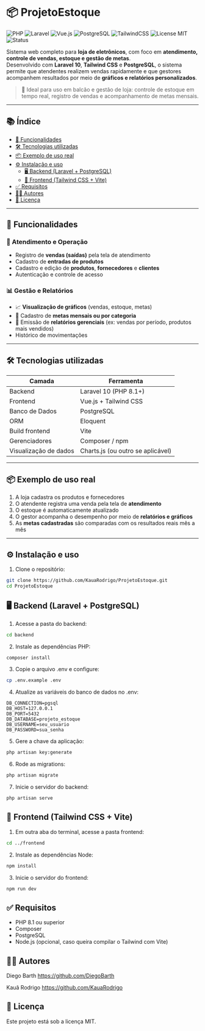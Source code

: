 # 📦 ProjetoEstoque

![PHP](https://img.shields.io/badge/PHP-8.1-blue?logo=php)
![Laravel](https://img.shields.io/badge/laravel-10-red?logo=laravel)
![Vue.js](https://img.shields.io/badge/Vue.js-3.x-42b883?logo=vue.js&logoColor=white)
![PostgreSQL](https://img.shields.io/badge/PostgreSQL-15-blue?logo=postgresql)
![TailwindCSS](https://img.shields.io/badge/Tailwind_CSS-3.3-38B2AC?logo=tailwind-css&logoColor=white)
![License MIT](https://img.shields.io/badge/license-MIT-brightgreen)
![Status](https://img.shields.io/badge/status-em%20desenvolvimento-yellow)

Sistema web completo para **loja de eletrônicos**, com foco em **atendimento, controle de vendas, estoque e gestão de metas**.  
Desenvolvido com **Laravel 10**, **Tailwind CSS** e **PostgreSQL**, o sistema permite que atendentes realizem vendas rapidamente e que gestores acompanhem resultados por meio de **gráficos e relatórios personalizados**.

> 🔐 Ideal para uso em balcão e gestão de loja: controle de estoque em tempo real, registro de vendas e acompanhamento de metas mensais.

---

## 📚 Índice

- [🚀 Funcionalidades](#-funcionalidades)
- [🛠️ Tecnologias utilizadas](#️-tecnologias-utilizadas)
- [📦 Exemplo de uso real](#-exemplo-de-uso-real)
- [⚙️ Instalação e uso](#️-instalação-e-uso)
  - [🖥️ Backend (Laravel + PostgreSQL)](#️-backend-laravel--postgresql)
  - [🎨 Frontend (Tailwind CSS + Vite)](#-frontend-tailwind-css--vite)
- [✅ Requisitos](#-requisitos)
- [🧑‍💻 Autores](#-autores)
- [📄 Licença](#-licença)

---

## 🚀 Funcionalidades

### 👥 Atendimento e Operação
- Registro de **vendas (saídas)** pela tela de atendimento
- Cadastro de **entradas de produtos**
- Cadastro e edição de **produtos**, **fornecedores** e **clientes**
- Autenticação e controle de acesso

### 📊 Gestão e Relatórios
- 📈 **Visualização de gráficos** (vendas, estoque, metas)
- 🎯 Cadastro de **metas mensais ou por categoria**
- 📄 Emissão de **relatórios gerenciais** (ex: vendas por período, produtos mais vendidos)
- Histórico de movimentações

---

## 🛠️ Tecnologias utilizadas

| Camada | Ferramenta |
|--------|------------|
| Backend | Laravel 10 (PHP 8.1+) |
| Frontend | Vue.js + Tailwind CSS |
| Banco de Dados | PostgreSQL |
| ORM | Eloquent |
| Build frontend | Vite |
| Gerenciadores | Composer / npm |
| Visualização de dados | Charts.js (ou outro se aplicável) |

---

## 📦 Exemplo de uso real

1. A loja cadastra os produtos e fornecedores
2. O atendente registra uma venda pela tela de **atendimento**
3. O estoque é automaticamente atualizado
4. O gestor acompanha o desempenho por meio de **relatórios e gráficos**
5. As **metas cadastradas** são comparadas com os resultados reais mês a mês

---

## ⚙️ Instalação e uso

1. Clone o repositório:

```bash
git clone https://github.com/KauaRodrigo/ProjetoEstoque.git
cd ProjetoEstoque
```

## 🖥️ Backend (Laravel + PostgreSQL)

1. Acesse a pasta do backend:

```bash
cd backend
```

2. Instale as dependências PHP:

```bash
composer install
```

3. Copie o arquivo .env e configure:

```bash
cp .env.example .env
```

4. Atualize as variáveis do banco de dados no .env:

```env
DB_CONNECTION=pgsql
DB_HOST=127.0.0.1
DB_PORT=5432
DB_DATABASE=projeto_estoque
DB_USERNAME=seu_usuario
DB_PASSWORD=sua_senha
```

5. Gere a chave da aplicação:

```bash
php artisan key:generate
```

6. Rode as migrations:

```bash
php artisan migrate
```

7. Inicie o servidor do backend:

```bash
php artisan serve
```

## 🎨 Frontend (Tailwind CSS + Vite)

1. Em outra aba do terminal, acesse a pasta frontend:

```bash
cd ../frontend
```

2. Instale as dependências Node:

```bash
npm install
```

3. Inicie o servidor do frontend:

```bash
npm run dev
```

## ✅ Requisitos

- PHP 8.1 ou superior
- Composer
- PostgreSQL
- Node.js (opcional, caso queira compilar o Tailwind com Vite)

## 🧑‍💻 Autores

Diego Barth
https://github.com/DiegoBarth

Kauã Rodrigo
https://github.com/KauaRodrigo

## 📄 Licença

Este projeto está sob a licença MIT.
